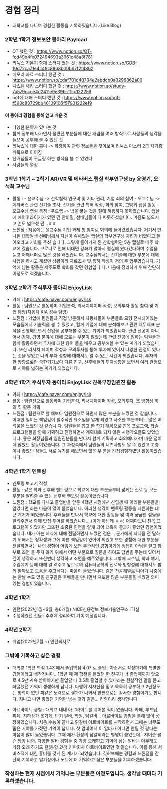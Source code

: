 # 경험 정리
- 대학교를 다니며 경험한 활동을 기록하였습니다.(Like Blog)

### 2학년 1학기 정보보안 동아리 Payload 
- OT 했던 것 : https://www.notion.so/OT-fcd49b4fe072494693a3961c48a8f781
- 리눅스 기본기 함께 스터디 했던 것 : https://www.notion.so/GDB-10d72ca71e4c48c8868b00b67f2f4862
- 메모리 자료 스터디 했던 것 : https://www.notion.so/cdaf701d48704e2abdcb0a0296862a00
- 시스템 해킹 스터디 했던 것 : https://www.notion.so/study-7a579dcce4d2411e9e39bc11cc122256
- bof에 대해 스터디 했던 것 : https://www.notion.so/bof-f593c88729bb46139106f57931222e19

#### 이 동아리 경험을 통해 얻고 배운 것 
- 다양한 분야가 있다는 것 
- 함께 공부해 나가면서 몰랐던 부분들에 대한 개념을 여러 방식으로 사람들의 생각을 들으며 공부해 볼 수 있던 것
- 리눅스에 대한 흥미 -> 확장하여 관련 정보들을 찾아보며 리눅스 마스터 2급 자격증 취득으로 이어짐
- 선배님들이 구글링 하는 방식을 볼 수 있었다
- 사람들의 열정

### 3학년 1학기 ~ 2학기 AR/VR 및 메타버스 랩실 학부연구생 by 윤영기, 오석희 교수님
 - 활동 : - 윤교수님 -> 산학협력 연구비 및 기타 관리, 기업 회의 참여
         - 오교수님 -> 메타버스 관련 신기술 조사, 신기술 관련 특허 작성, 회의 참여, 그밖외 랩실 활동 
         - 오교수님 랩실 특징 : 푸드랩 -> 밥을 굶는 것을 절대 허용하지 못하였습니다. 랩실에 에어후라이기가 있던 건 안비밀, 선배님들이 다 따뜻하셨습니다. 마음도 넓으시고 손도 넓으셨           던...ㅎㅎ 
 - 느낀점 : 처음에는 윤교수님 기업 과제 첫 참여로 회의에 들어갔었습니다. 거기서 만나뵌 대학원생 선배님께서 자신이 속해있는 랩실의 학부연구생 자리가 비었다고 들어오라고 기회를 주셨 
           습니다. 그렇게 들어가게 된 산학협력관 5층 랩실로 매주 학교에 갔습니다. 코로나로 인해 비대면 강좌가 많아서 랩실에 왔다갔다하며 수업을 듣고 어깨너머로 많은 것을 배웠습니
           다. 교수님께서는 신기술에 대한 부분에 대해 사업을 하시고 계셨던 상황이라 자료조사 및 특허 작성이 저의 주 업무였습니다. 기억에 남는 활동은 제주도로 학회를 갔던 경험입니
           다. 다음에 정리하기 위해 간단히 이정도로 적겠습니다.   

### 3학년 2학기 주식투자 동아리 EnjoyLisk
- 카페 : https://cafe.naver.com/enjoyrisk
- 활동 : 팀원으로 활동하며 기업분석, 리서치페이퍼 작성, 모의투자 활동 참여 및 기업 탐방(자동차 KIA 성수 탐방)
- 느낀점 : 기업에 팀원들과 직접 방문해서 자동차들이 부품들로 모형 전시되어있는 모습들에서 기술력을 볼 수 있었고, 함께 기업에 대해 분석해보고 관련 제무제표 분석을 진행해보면서
          산업을 공부해볼 수 있는 기회가 되었습니다. 관련 전공이 아니어서 경제, 경영 분야에 대해 모르는 부분이 많았는데 관련 전공에 임하는 팀원들과 함께 활동하면서 투자에 대한 용어
          들을 배우고 공부해볼 수 있는 계기가 되었습니다. 또한 리서치 페이퍼 작성과 모의투자를 통해 투자에 있어서 다양한 관점이 있다는 것을 알았고 나의 투자 성향에 대해서도 알 수 
          있는 시간이 되었습니다. 투자의 한 방향으로만 국한되기보다 다른 친구, 선후배들의 투자성향을 보면서 여러 관점으로 시야를 넓히는 계기가 되었습니다.  
          
### 4학년 1학기 주식투자 동아리 EnjoyLisk 친목부장임원진 활동
- 카페 : https://cafe.naver.com/enjoyrisk
- 활동 : 임원진으로 활동하며 기업분석, 리서치페이퍼 작성, 모의투자, 조 방향성 회의 및 활동 기획 
- 느낀점 : 팀원으로 할 때보다 임원진으로 하면서 많은 부분을 느꼈던 것 같습니다. 어떠한 일이든 책임감이 필수적인 요소임을 알게 되었고 사소한 부분부터도 많은 어려움을 느꼈던 것 같습니             다. 팀원들을 뽑고 한 학기 계획으로 친목 프로그램, 학술 프로그램들을 함께 기획하고 진행하면서 계획대로 되지 않은 시행착오들도 있었습니다. 좋은 회장님들과 임원진분들을 
            만나서 함께 기획하고 회의해나가며 배운 점이 더 많았던 활동이었습니다. 그 과정속에서 팀원들의 니즈사항도 알 수 있었고 고충이나 좋았던 점들도 서로 얘기를 해보면서 많은 부
            분을 간접경험하였던 활동이었습니다. 
 
### 4학년 1학기 멘토링 
- 멘토링 보고서 작성 
- 활동 : 같은 학과 선후배 멘토링으로 학교에 대한 부분들부터 넓게는 진로 등 모든 부분을 알려줄 수 있는 선후배 멘토링 활동이었습니다
- 느낀점 : 학교를 다니고 졸업반을 앞둔 4학년 시점에서 신입생 때 이러한 부분들을 알았다면 하는 마음이 많이 들었습니다. 이러한 생각이 멘토링 활동을 지원하는 데 큰 계기가 되었습니다. 
          후배들을 만나서 학교에 대한 활동들 및 여러 궁금한 점들을 알려주면서 함께 맛집 투어를 하였습니다....(이게 아닌데 ㅎㅎ)
          어쩌다보니 친목 프로그램이 되었지만 그또한 소중한 인연을 알게 되어 더욱이 결과가 좋았던 경험이었습니다. 내가 아는 지식에 대해 전달하면서 느꼈던 점은 누군가에게 지식을 전
          달하기 위해서는 정확성과 그에 따른 책임감이 있어야 되었고 또한 경험에 대한 부분을 전달하면서는 나의 경험이 어떻게 보면 주관적인 경험이기에 정답이 아님을 알고 함부로 조언
          을 주지 않기 위해서 어떤 부분으로 질문을 하여도 답변을 주는데 있어서 깊이 생각하고 또한번더 생각하고 조언을 해주었습니다. 그밖에 교수님, 학과 얘기, 수업얘기 등에 대해 알
          려주고 앞으로의 컴퓨터공학의 진로와 방향성에 대해서도 함께 알아보고 도움을 주고싶다는 마음이 들었습니다. 같은 전공계열로 나아가 나중에는 만날 수도 있을 친구같은 후배들을 
          만나면서 저또한 많은 부분들을 배웠던 의미있는 경험이었습니다. 
          
### 4학년 1학기
- 인턴(2022년1월~6월, 총6개월) NICE신용정보 정보기술연구소 IT1실 
- 수행하였던 것들 : 추후에 정리하여 기록 예정입니다. 

### 4학년 2학기 
- 취업(2022년7월 ~) 인턴회사로 
          
### 그밖에 기록하고 싶은 경험
- 대학교 1학년 학점 1.43 에서 졸업학점 4.07 로 졸업 : 자소서로 작성하기에 특별한 경험이라고 생각됩니다.. 1학년 때 제 학점을 들었던 한 친구가 너 졸업때까지 앞으로 4.5만 계속 받아야지만 졸업할 때 3.5로 졸업할 수 있다라는 현실적인 말을 듣고 좌절했던 기억이 생생하게 납니다. 다행히 저자신을 믿고 묵묵히 공부하고 2년정도는 방학이 없던 피같은 노력으로 결과가 나와서 한편으로는 감사한 경험이기도 합니다. 지나고 나면 좋았던 기억만 남는 것과 같은... 경험이라 생각합니다 

- 아르바이트 경험 : 대학교 내내 아르바이트를 쉬어본 적이 없습니다. 카페, 루프탑, 뷔페, 지하상가 옷가게, 단기 알바, 학원, 닭갈비 .. 아르바이트 경험을 통해 많이 성장하였습니다. 
                   처음 수능이 끝나고 닭갈비 아르바이트를 시작하면서 그때는 너무도 좁은 시야를 가졌던 기억이 납니다. 첫 알바여서 이 알바가 아니면 안될 것 같다는 마음이 많이 들었습니다. 그때 제가 환상의 닭갈비라는 별명이 붙었는데.. 지어준 펄슨 당장 나와.  다양한 알바 경험들 중 가장 오래하고 기억에 남는 알바는 아무래도 가장 오래 하기도 한(총합 2년) 커피회사 아르바이트였던 것 같습니다. 이를 통해 서비스직에 대한 흥미를 갖게 된 계기가 되었습니다. 깃허브에는 경험과 느낀점을 간단히 기록하고 일기장이나 노트에 더 기억하고 싶은 부분들을 기록하겠습니다.
                 
                 
                 
### 작성하는 현재 시점에서 기억나는 부분들은 이정도입니다. 생각날 때마다 기록하겠습니다.                  
                 
